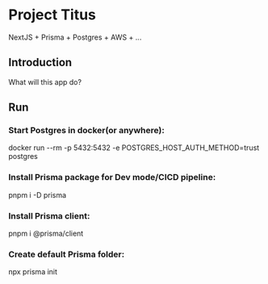 # Project Titus

NextJS + Prisma + Postgres + AWS + ...

## Introduction

What will this app do?

## Run

### Start Postgres in docker(or anywhere):

docker run --rm -p 5432:5432 -e POSTGRES_HOST_AUTH_METHOD=trust postgres


### Install Prisma package for Dev mode/CICD pipeline:

pnpm i -D prisma


### Install Prisma client:

pnpm i @prisma/client


### Create default Prisma folder:

npx prisma init



